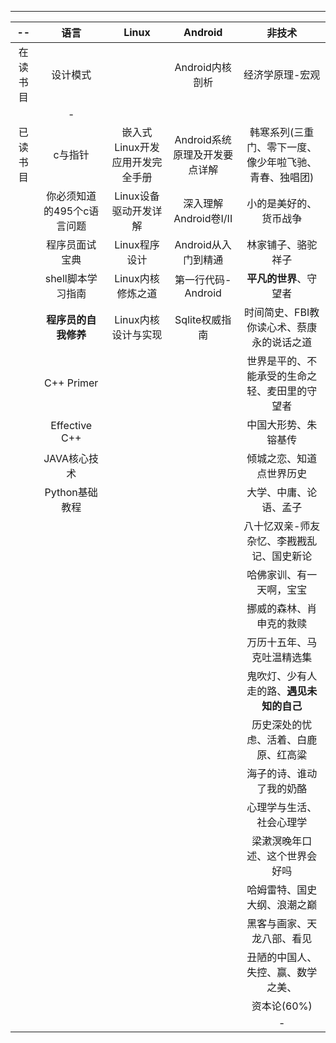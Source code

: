 



------------


|     --      |       语言      |     Linux    |   Android   |   非技术       |
|:---------:  | :------------: | :----------: | :---------: | :-------------:|
|在读书目      |设计模式|         | Android内核剖析|经济学原理-宏观|   
|             |  - |         |         |          |   
| 已读书目 | c与指针|嵌入式Linux开发应用开发完全手册|Android系统原理及开发要点详解|韩寒系列(三重门、零下一度、像少年啦飞驰、青春、独唱团)|   
|        |你必须知道的495个c语言问题|Linux设备驱动开发详解|深入理解Android卷I/II|小的是美好的、货币战争|   
|        |程序员面试宝典       |Linux程序设计|Android从入门到精通| 林家铺子、骆驼祥子|   
|        | shell脚本学习指南   |Linux内核修炼之道|第一行代码-Android|**平凡的世界**、守望者|   
|        | **程序员的自我修养**|Linux内核设计与实现|Sqlite权威指南|时间简史、FBI教你读心术、蔡康永的说话之道|   
|        | C++ Primer       |     |     |世界是平的、不能承受的生命之轻、麦田里的守望者|   
|        | Effective C++    |  |       |中国大形势、朱镕基传|   
|        | JAVA核心技术      | |        |倾城之恋、知道点世界历史|   
|        | Python基础教程    |         |         |大学、中庸、论语、孟子|   
|        |     |         |         |八十忆双亲-师友杂忆、李戡戡乱记、国史新论|   
|        |     |         |         |哈佛家训、有一天啊，宝宝|   
|        |     |         |         |挪威的森林、肖申克的救赎|   
|        |     |         |         |万历十五年、马克吐温精选集|   
|        |     |         |         |鬼吹灯、少有人走的路、**遇见未知的自己**|   
|        |     |         |         |历史深处的忧虑、活着、白鹿原、红高粱|   
|        |     |         |         |海子的诗、谁动了我的奶酪|   
|        |     |         |         |心理学与生活、社会心理学|   
|        |     |         |         |梁漱溟晚年口述、这个世界会好吗|   
|        |     |         |         |哈姆雷特、国史大纲、浪潮之巅|   
|        |     |         |         |黑客与画家、天龙八部、看见|   
|        |     |         |         |丑陋的中国人、失控、赢、数学之美、|   
|        |     |         |         |资本论(60%)|   
|        |     |         |         |   - |   


